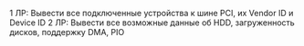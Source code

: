 1 ЛР: Вывести все подключенные устройства к шине PCI, их Vendor ID и Device ID
2 ЛР: Вывести все возможные данные об HDD, загруженность дисков, поддержку DMA, PIO
